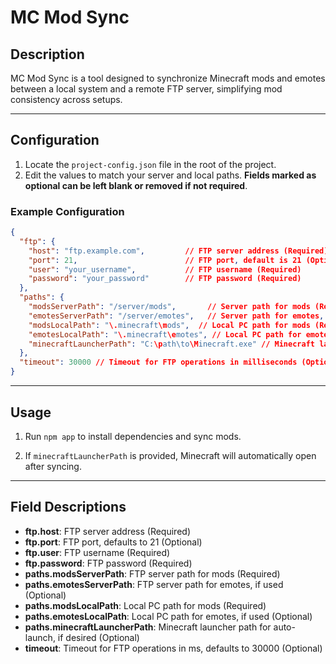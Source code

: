 
# MC Mod Sync

## Description
MC Mod Sync is a tool designed to synchronize Minecraft mods and emotes between a local system and a remote FTP server, simplifying mod consistency across setups.

---

## Configuration

1. Locate the `project-config.json` file in the root of the project.
2. Edit the values to match your server and local paths. **Fields marked as optional can be left blank or removed if not required**.

### Example Configuration

```json
{
  "ftp": {
    "host": "ftp.example.com",         // FTP server address (Required)
    "port": 21,                        // FTP port, default is 21 (Optional)
    "user": "your_username",           // FTP username (Required)
    "password": "your_password"        // FTP password (Required)
  },
  "paths": {
    "modsServerPath": "/server/mods",       // Server path for mods (Required)
    "emotesServerPath": "/server/emotes",   // Server path for emotes, if used (Optional)
    "modsLocalPath": "\.minecraft\mods",  // Local PC path for mods (Required)
    "emotesLocalPath": "\.minecraft\emotes", // Local PC path for emotes (Optional)
    "minecraftLauncherPath": "C:\path\to\Minecraft.exe" // Minecraft launcher path, for auto-launch (Optional)
  },
  "timeout": 30000 // Timeout for FTP operations in milliseconds (Optional, default is 30000)
}
```

---

## Usage

1. Run `npm app` to install dependencies and sync mods.

3. If `minecraftLauncherPath` is provided, Minecraft will automatically open after syncing.

---

## Field Descriptions

- **ftp.host**: FTP server address (Required)
- **ftp.port**: FTP port, defaults to 21 (Optional)
- **ftp.user**: FTP username (Required)
- **ftp.password**: FTP password (Required)
- **paths.modsServerPath**: FTP server path for mods (Required)
- **paths.emotesServerPath**: FTP server path for emotes, if used (Optional)
- **paths.modsLocalPath**: Local PC path for mods (Required)
- **paths.emotesLocalPath**: Local PC path for emotes, if used (Optional)
- **paths.minecraftLauncherPath**: Minecraft launcher path for auto-launch, if desired (Optional)
- **timeout**: Timeout for FTP operations in ms, defaults to 30000 (Optional)